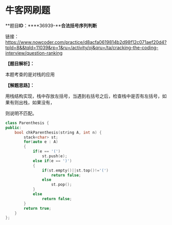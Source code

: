 # 牛客网刷题

**题目****ID****：****36939-****合法括号序列判断**

链接：https://www.nowcoder.com/practice/d8acfa0619814b2d98f12c071aef20d4?tpId=8&&tqId=11039&rp=1&ru=/activity/oj&qru=/ta/cracking-the-coding-interview/question-ranking

**【题目解析】：**

本题考查的是对栈的应用

**【解题思路】：**

用栈结构实现，栈中存放左括号，当遇到右括号之后，检查栈中是否有左括号，如果有则出栈，如果没有，

则说明不匹配。

```cpp
class Parenthesis {
public:
    bool chkParenthesis(string A, int n) {
        stack<char> st;
        for(auto e : A)
        {
            if(e == '(')
                st.push(e);
            else if(e == ')')
            {
                if(st.empty()||st.top()!='(')
                    return false;
                else
                    st.pop();
            }
            else
                return false;
        }
        return true;
    }
};
```

